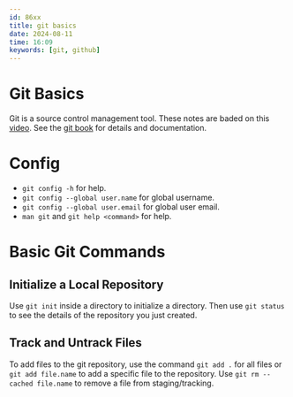 ```yaml
---
id: 86xx
title: git basics
date: 2024-08-11
time: 16:09
keywords: [git, github] 
---
```


# Git Basics 

Git is a source control management tool. These notes are baded on this [video](https://youtu.be/tRZGeaHPoaw?si=Bp-UJbQDkWQa3_Pz). See
the [git book](https://git-scm.com/book/en/v2) for details and documentation. 

# Config

- `git config -h` for help. 
- `git config --global user.name` for global username.
- `git config --global user.email` for global user email. 
- `man git` and `git help <command>` for help.

# Basic Git Commands

## Initialize a Local Repository

Use `git init` inside a directory to initialize a directory. Then use `git status`
to see the details of the repository you just created. 

## Track and Untrack Files

To add files to the git repository, use the command `git add .` for all files
or `git add file.name` to add a specific file to the repository. Use 
`git rm --cached file.name` to remove a file from staging/tracking.




